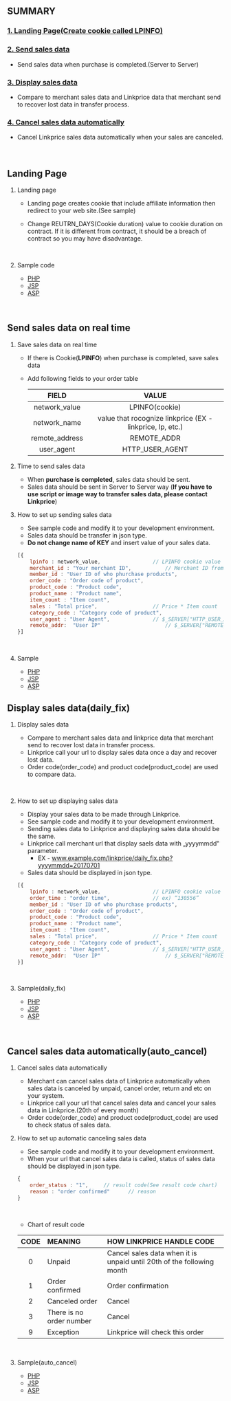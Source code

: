 ## SUMMARY

### [1. Landing Page(Create cookie called LPINFO)](#Landing-Page)

### [2. Send sales data](#send-data)

*   Send sales data when purchase is completed.(Server to Server)

### [3. Display sales data](#daily-fix)

*   Compare to merchant sales data and Linkprice data that merchant send to recover
    lost data in transfer process.

### [4. Cancel sales data automatically](#auto-cancel)

*   Cancel Linkprice sales data automatically when your sales are canceled.
    <br />
    <br />
    <br />



## <a name="Landing-Page"></a>Landing Page

1.  Landing page

    *   Landing page creates cookie that include affiliate information then redirect to your
        web site.(See sample)

    *   Change REUTRN_DAYS(Cookie duration) value to cookie duration on contract. If it is
        different from contract, it should be a breach of contract so you may have
        disadvantage.

        ​

2.  Sample code

    *   [PHP](https://github.com/linkprice/MerchantSetup/blob/master/CPS/PHP/lpfront.php)
    *   [JSP](https://github.com/linkprice/MerchantSetup/blob/master/CPS/PHP/lpfront.jsp)
    *   [ASP](https://github.com/linkprice/MerchantSetup/blob/master/CPS/PHP/lpfront.asp)

    ​

## <a name="send-data"></a>Send sales data on real time

1.  Save sales data on real time

    *   If there is Cookie(**LPINFO**) when purchase is completed, save sales data 

    *   Add following fields to your order table

        |     FIELD      |                  VALUE                   |
        | :------------: | :--------------------------------------: |
        | network_value  |              LPINFO(cookie)              |
        |  network_name  | value that rocognize linkprice (EX - linkprice, lp, etc.) |
        | remote_address |               REMOTE_ADDR                |
        |   user_agent   |             HTTP_USER_AGENT              |

2.  Time to send sales data

    *   When **purchase is completed**, sales data should be sent. 
    *   Sales data should be sent in Server to Server way (**If you have to use script or image way to transfer sales data, please contact Linkprice**)

3.  How to set up sending sales data

    *   See sample code and modify it to your development environment.
    *   Sales data should be transfer in json type.
    *   **Do not change name of KEY** and insert value of your sales data.

    ```javascript
    [{
    	lpinfo : network_value,					// LPINFO cookie value
    	merchant_id : "Your merchant ID",			// Merchant ID from Linkprice
    	member_id : "User ID of who phurchase products",	
    	order_code : "Order code of product",			
    	product_code : "Product code",				
    	product_name : "Product name",				
    	item_count : "Item count",				
    	sales : "Total price",					// Price * Item count
    	category_code : "Category code of product",		
    	user_agent : "User Agent",				// $_SERVER["HTTP_USER_AGENT"]
    	remote_addr:  "User IP"				        // $_SERVER["REMOTE_ADDR"]
    }]
    ```

    ​


1.  Sample
    *   [PHP](https://github.com/linkprice/MerchantSetup/blob/master/CPS/PHP/index.php)
    *   [JSP](https://github.com/linkprice/MerchantSetup/blob/master/CPS/PHP/index.jsp)
    *   [ASP](https://github.com/linkprice/MerchantSetup/blob/master/CPS/PHP/index.asp)

## <a name="daily-fix"></a>Display sales data(daily_fix)

1.  Display sales data

    *   Compare to merchant sales data and linkprice data that merchant send to recover lost data in transfer process.
    *   Linkprice call your url to display sales data once a day and recover lost data.
    *   Order code(order_code) and product code(product_code) are used to compare data.

    ​

2.  How to set up displaying sales data

    *   Display your sales data to be made through Linkprice.
    *   See sample code and modify it to your development environment.
    *   Sending sales data to Linkprice and displaying sales data should be the same.
    *   Linkprice call merchant url that display saels data with „yyyymmdd‟ parameter.
        *   EX -  www.example.com/linkprice/daily_fix.php?yyyymmdd=20170701
    *   Sales data should be displayed in json type.

    ```javascript
    [{
    	lpinfo : network_value,					// LPINFO cookie value
    	order_time : "order time",				// ex) “130556”
    	member_id : "User ID of who phurchase products",	
    	order_code : "Order code of product",			
    	product_code : "Product code",				
    	product_name : "Product name",				
    	item_count : "Item count",				
    	sales : "Total price",					// Price * Item count
    	category_code : "Category code of product",
    	user_agent : "User Agent",				// $_SERVER["HTTP_USER_AGENT"]
    	remote_addr:  "User IP"				        // $_SERVER["REMOTE_ADDR"]
    }]
    ```

    ​

3.  Sample(daily_fix)

    *   [PHP](https://github.com/linkprice/MerchantSetup/blob/master/CPS/PHP/daily_fix.php)
    *   [JSP](https://github.com/linkprice/MerchantSetup/blob/master/CPS/PHP/daily_fix.jsp)
    *   [ASP](https://github.com/linkprice/MerchantSetup/blob/master/CPS/PHP/daily_fix.asp)

    ​

## <a name="auto-cancel"></a>Cancel sales data automatically(auto_cancel)

1.  Cancel sales data automatically

    *   Merchant can cancel sales data of Linkprice automatically when sales data is
        canceled by unpaid, cancel order, return and etc on your system.
    *   Linkprice call your url that cancel sales data and cancel your sales data in
        Linkprice.(20th of every month)
    *   Order code(order_code) and product code(product_code) are used to check status of
        sales data.

2.  How to set up automatic canceling sales data

    *   See sample code and modify it to your development environment.
    *   When your url that cancel sales data is called, status of sales data should be
        displayed in json type.

    ```javascript
    {
    	order_status : "1",		// result code(See result code chart)
    	reason : "order confirmed"		// reason
    }
    ```

    ​

    *   Chart of result code

    | CODE | MEANING                  | HOW LINKPRICE HANDLE CODE                |
    | :--: | :----------------------- | :--------------------------------------- |
    |  0   | Unpaid                   | Cancel sales data when it is unpaid until 20th of the following month |
    |  1   | Order confirmed          | Order confirmation                       |
    |  2   | Canceled order           | Cancel                                   |
    |  3   | There is no order number | Cancel                                   |
    |  9   | Exception                | Linkprice will check this order          |

    ​


1.  Sample(auto_cancel)
    *   [PHP](https://github.com/linkprice/MerchantSetup/blob/master/CPS/PHP/auto_cancel.php)
    *   [JSP](https://github.com/linkprice/MerchantSetup/blob/master/CPS/PHP/auto_cancel.jsp)
    *   [ASP](https://github.com/linkprice/MerchantSetup/blob/master/CPS/PHP/auto_cancel.asp)

